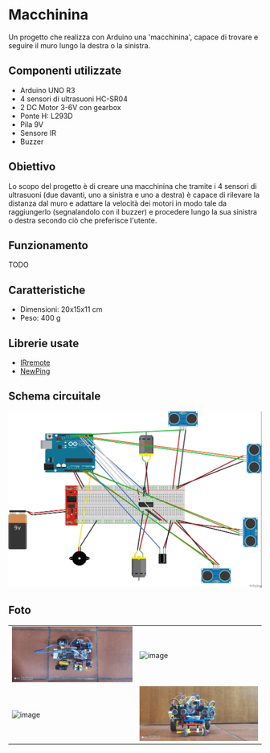 # Macchinina

Un progetto che realizza con Arduino una 'macchinina', capace di trovare e seguire il muro lungo la destra o la sinistra.

## Componenti utilizzate

- Arduino UNO R3
- 4 sensori di ultrasuoni HC-SR04
- 2 DC Motor 3-6V con gearbox
- Ponte H: L293D
- Pila 9V
- Sensore IR
- Buzzer

## Obiettivo

Lo scopo del progetto è di creare una macchinina che tramite i 4 sensori di ultrasuoni (due davanti, uno a sinistra e uno a destra) è capace di rilevare la distanza dal muro e adattare la velocità dei motori in modo tale da raggiungerlo (segnalandolo con il buzzer) e procedere lungo la sua sinistra o destra secondo ciò che preferisce l'utente.

## Funzionamento

TODO

## Caratteristiche

- Dimensioni: 20x15x11 cm
- Peso: 400 g

## Librerie usate

- [IRremote](https://github.com/Arduino-IRremote/Arduino-IRremote)
- [NewPing](https://bitbucket.org/teckel12/arduino-new-ping/wiki/Home)

## Schema circuitale

![image](images/macchina_bb.jpg)

## Foto

|||
| ---------| ---------- |
| ![image](images/img1.jpg) | ![image](images/img3.jpg) |
| ![image](images/img3.jpg) | ![image](images/img4.jpg) |
